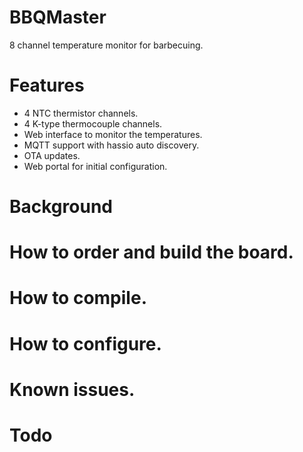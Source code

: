 # BBQMaster
8 channel temperature monitor for barbecuing.

# Features
* 4 NTC thermistor channels.
* 4 K-type thermocouple channels.
* Web interface to monitor the temperatures.
* MQTT support with hassio auto discovery.
* OTA updates.
* Web portal for initial configuration.

# Background

# How to order and build the board.
# How to compile.
# How to configure.
# Known issues.
# Todo
